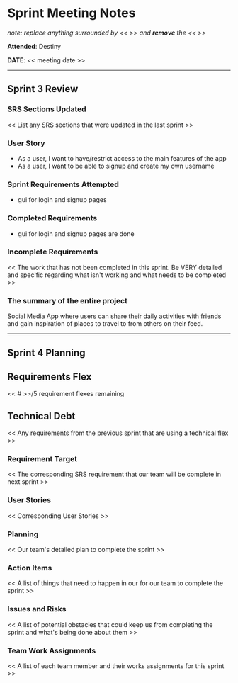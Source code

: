 # Sprint Meeting Notes

*note: replace anything surrounded by << >> and **remove** the << >>*

**Attended**: Destiny

**DATE**: << meeting date >>

***

## Sprint 3 Review

### SRS Sections Updated

<< List any SRS sections that were updated in the last sprint >>

### User Story

- As a user, I want to have/restrict access to the main features of the app
- As a user, I want to be able to signup and create my own username

### Sprint Requirements Attempted

- gui for login and signup pages

### Completed Requirements

- gui for login and signup pages are done

### Incomplete Requirements

<< The work that has not been completed in this sprint. Be VERY detailed and specific regarding what isn't working and what needs to be completed >>

### The summary of the entire project

Social Media App where users can share their daily activities with friends and gain inspiration of places to travel to from others on their feed.

***

## Sprint 4 Planning

## Requirements Flex

<< # >>/5 requirement flexes remaining

## Technical Debt

<< Any requirements from the previous sprint that are using a technical flex >>

### Requirement Target

<< The corresponding SRS requirement that our team will be complete in next sprint >>

### User Stories

<< Corresponding User Stories >>

### Planning

<< Our team's detailed plan to complete the sprint >>

### Action Items

<< A list of things that need to happen in our for our team to complete the sprint >>

### Issues and Risks

<< A list of potential obstacles that could keep us from completing the sprint and what's being done about them >>

### Team Work Assignments

<< A list of each team member and their works assignments for this sprint >>